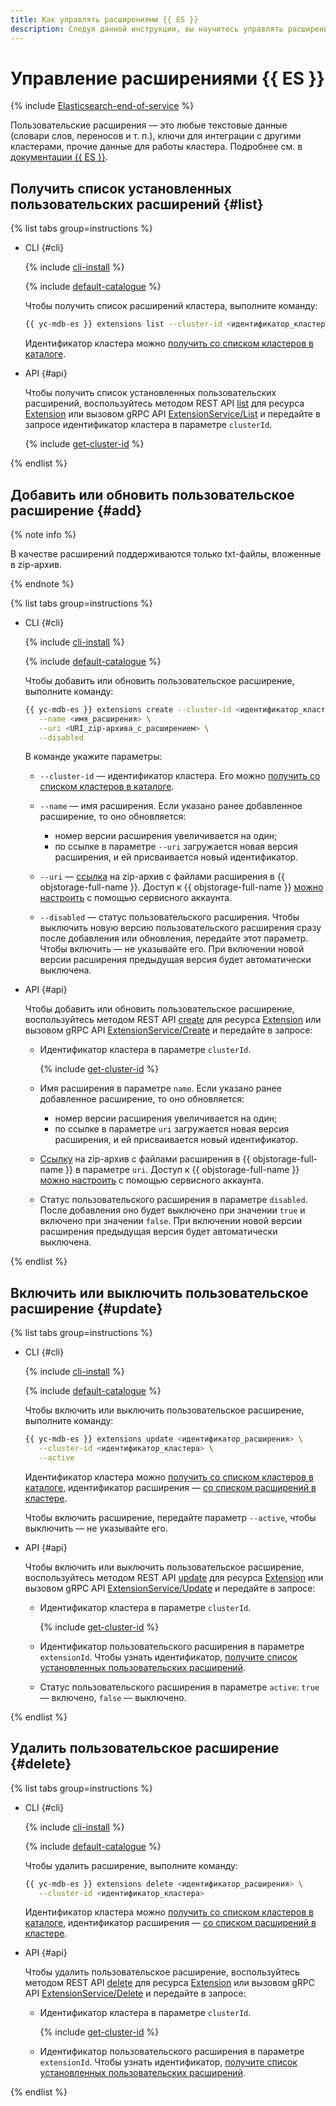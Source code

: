 ```yaml
---
title: Как управлять расширениями {{ ES }}
description: Следуя данной инструкции, вы научитесь управлять расширениями {{ ES }}.
---
```


# Управление расширениями {{ ES }}

{% include [Elasticsearch-end-of-service](../../_includes/mdb/mes/note-end-of-service.md) %}

Пользовательские расширения — это любые текстовые данные (словари слов, переносов и т. п.), ключи для интеграции с другими кластерами, прочие данные для работы кластера. Подробнее см. в [документации {{ ES }}](https://www.elastic.co/guide/en/cloud/current/ec-plugins-guide.html).

## Получить список установленных пользовательских расширений {#list}

{% list tabs group=instructions %}

- CLI {#cli}

    {% include [cli-install](../../_includes/cli-install.md) %}

    {% include [default-catalogue](../../_includes/default-catalogue.md) %}

    Чтобы получить список расширений кластера, выполните команду:

    ```bash
    {{ yc-mdb-es }} extensions list --cluster-id <идентификатор_кластера>
    ```

    Идентификатор кластера можно [получить со списком кластеров в каталоге](cluster-list.md#list-clusters).

- API {#api}

    Чтобы получить список установленных пользовательских расширений, воспользуйтесь методом REST API [list](../api-ref/Extension/list.md) для ресурса [Extension](../api-ref/Extension/index.md) или вызовом gRPC API [ExtensionService/List](../api-ref/grpc/extension_service.md#List) и передайте в запросе идентификатор кластера в параметре `clusterId`.

    {% include [get-cluster-id](../../_includes/managed-elasticsearch/get-cluster-id.md) %}

{% endlist %}

## Добавить или обновить пользовательское расширение {#add}

{% note info %}

В качестве расширений поддерживаются только txt-файлы, вложенные в zip-архив.

{% endnote %}

{% list tabs group=instructions %}

- CLI {#cli}

    {% include [cli-install](../../_includes/cli-install.md) %}

    {% include [default-catalogue](../../_includes/default-catalogue.md) %}

    Чтобы добавить или обновить пользовательское расширение, выполните команду:

    ```bash
    {{ yc-mdb-es }} extensions create --cluster-id <идентификатор_кластера> \
       --name <имя_расширения> \
       --uri <URI_zip-архива_с_расширением> \
       --disabled
    ```

    В команде укажите параметры:

    * `--cluster-id` — идентификатор кластера. Его можно [получить со списком кластеров в каталоге](cluster-list.md#list-clusters).
    * `--name` — имя расширения. Если указано ранее добавленное расширение, то оно обновляется:

       * номер версии расширения увеличивается на один;
       * по ссылке в параметре `--uri` загружается новая версия расширения, и ей присваивается новый идентификатор.


    * `--uri` — [ссылка](../../storage/operations/objects/link-for-download.md) на zip-архив с файлами расширения в {{ objstorage-full-name }}. Доступ к {{ objstorage-full-name }} [можно настроить](./s3-access.md) с помощью сервисного аккаунта.


    * `--disabled` — статус пользовательского расширения. Чтобы выключить новую версию пользовательского расширения сразу после добавления или обновления, передайте этот параметр. Чтобы включить — не указывайте его. При включении новой версии расширения предыдущая версия будет автоматически выключена.

- API {#api}

    Чтобы добавить или обновить пользовательское расширение, воспользуйтесь методом REST API [create](../api-ref/Extension/create.md) для ресурса [Extension](../api-ref/Extension/index.md) или вызовом gRPC API [ExtensionService/Create](../api-ref/grpc/extension_service.md#Create) и передайте в запросе:
    * Идентификатор кластера в параметре `clusterId`.

      {% include [get-cluster-id](../../_includes/managed-elasticsearch/get-cluster-id.md) %}

    * Имя расширения в параметре `name`. Если указано ранее добавленное расширение, то оно обновляется:

       * номер версии расширения увеличивается на один;
       * по ссылке в параметре `uri` загружается новая версия расширения, и ей присваивается новый идентификатор.


    * [Ссылку](../../storage/operations/objects/link-for-download.md) на zip-архив с файлами расширения в {{ objstorage-full-name }} в параметре `uri`. Доступ к {{ objstorage-full-name }} [можно настроить](./s3-access.md) с помощью сервисного аккаунта.


    * Статус пользовательского расширения в параметре `disabled`. После добавления оно будет выключено при значении `true` и включено при значении `false`. При включении новой версии расширения предыдущая версия будет автоматически выключена.

{% endlist %}

## Включить или выключить пользовательское расширение {#update}

{% list tabs group=instructions %}

- CLI {#cli}

    {% include [cli-install](../../_includes/cli-install.md) %}

    {% include [default-catalogue](../../_includes/default-catalogue.md) %}

    Чтобы включить или выключить пользовательское расширение, выполните команду:

    ```bash
    {{ yc-mdb-es }} extensions update <идентификатор_расширения> \
       --cluster-id <идентификатор_кластера> \
       --active
    ```

    Идентификатор кластера можно [получить со списком кластеров в каталоге](cluster-list.md#list-clusters), идентификатор расширения — [со списком расширений в кластере](#list).

    Чтобы включить расширение, передайте параметр `--active`, чтобы выключить — не указывайте его.

- API {#api}

    Чтобы включить или выключить пользовательское расширение, воспользуйтесь методом REST API [update](../api-ref/Extension/update.md) для ресурса [Extension](../api-ref/Extension/index.md) или вызовом gRPC API [ExtensionService/Update](../api-ref/grpc/extension_service.md#Update) и передайте в запросе:

    * Идентификатор кластера в параметре `clusterId`.

      {% include [get-cluster-id](../../_includes/managed-elasticsearch/get-cluster-id.md) %}

    * Идентификатор пользовательского расширения в параметре `extensionId`. Чтобы узнать идентификатор, [получите список установленных пользовательских расширений](#list).
    * Статус пользовательского расширения в параметре `active`: `true` — включено, `false` — выключено.

{% endlist %}

## Удалить пользовательское расширение {#delete}

{% list tabs group=instructions %}

- CLI {#cli}

    {% include [cli-install](../../_includes/cli-install.md) %}

    {% include [default-catalogue](../../_includes/default-catalogue.md) %}

    Чтобы удалить расширение, выполните команду:

    ```bash
    {{ yc-mdb-es }} extensions delete <идентификатор_расширения> \
       --cluster-id <идентификатор_кластера>
    ```

    Идентификатор кластера можно [получить со списком кластеров в каталоге](cluster-list.md#list-clusters), идентификатор расширения — [со списком расширений в кластере](#list).

- API {#api}

    Чтобы удалить пользовательское расширение, воспользуйтесь методом REST API [delete](../api-ref/Extension/delete.md) для ресурса [Extension](../api-ref/Extension/index.md) или вызовом gRPC API [ExtensionService/Delete](../api-ref/grpc/extension_service.md#Delete) и передайте в запросе:

    * Идентификатор кластера в параметре `clusterId`.

      {% include [get-cluster-id](../../_includes/managed-elasticsearch/get-cluster-id.md) %}
      
    * Идентификатор пользовательского расширения в параметре `extensionId`. Чтобы узнать идентификатор, [получите список установленных пользовательских расширений](#list).

{% endlist %}
